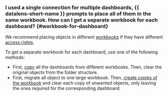 ### I used a single connection for multiple dashboards, {{ datalens-short-name }} prompts to place all of them in the same workbook. How can I get a separate workbook for each dashboard? {#workbook-for-dashboard}

We recommend placing objects in different [workbooks](../../datalens/workbooks-collections/index.md) if they have different [access rights](../../datalens/workbooks-collections/security.md).

To get a separate workbook for each dashboard, use one of the following methods:

* First, [copy](../../datalens/workbooks-collections/migrations.md#migration-copy) all the dashboards from different workbooks. Then, clear the original objects from the folder structure.
* First, migrate all object to one large workbook. Then, [create copies of the workbook](../../datalens/workbooks-collections/migrations.md#copy-workbook) and clear each copy of unwanted objects, only leaving the ones required for the corresponding dashboard.